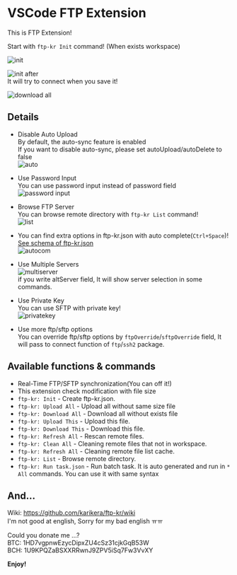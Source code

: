 # VSCode FTP Extension

This is FTP Extension!

Start with `ftp-kr Init` command! (When exists workspace)

![init](images/init.png)

![init after](images/init-after.png)  
It will try to connect when you save it!  

![download all](images/downloadall.png)

## Details

* Disable Auto Upload  
By default, the auto-sync feature is enabled  
If you want to disable auto-sync, please set autoUpload/autoDelete to false  
![auto](images/autofeature.png)

* Use Password Input  
You can use password input instead of password field  
![password input](images/password.png)

* Browse FTP Server  
You can browse remote directory with `ftp-kr List` command!  
![list](images/list.png)

* You can find extra options in ftp-kr.json with auto complete(`Ctrl+Space`)!  
[See schema of ftp-kr.json](./schema/ftp-kr.md)  
![autocom](images/autocomplete.png)

* Use Multiple Servers  
![multiserver](images/multiserver.png)  
if you write altServer field, It will show server selection in some commands.

* Use Private Key  
You can use SFTP with private key!  
![privatekey](images/privatekey.png)

* Use more ftp/sftp options  
You can override ftp/sftp options by `ftpOverride`/`sftpOverride` field, It will pass to connect function of `ftp`/`ssh2` package.

## Available functions & commands
* Real-Time FTP/SFTP synchronization(You can off it!)
* This extension check modification with file size
* `ftp-kr: Init` - Create ftp-kr.json.
* `ftp-kr: Upload All` - Upload all without same size file
* `ftp-kr: Download All` - Download all without exists file
* `ftp-kr: Upload This` - Upload this file.
* `ftp-kr: Download This` - Download this file.
* `ftp-kr: Refresh All` - Rescan remote files.
* `ftp-kr: Clean All` - Cleaning remote files that not in workspace.
* `ftp-kr: Refresh All` - Cleaning remote file list cache.
* `ftp-kr: List` - Browse remote directory.
* `ftp-kr: Run task.json` - Run batch task. It is auto generated and run in `* All` commands. You can use it with same syntax

## And...

Wiki: https://github.com/karikera/ftp-kr/wiki  
I'm not good at english, Sorry for my bad english ㅠㅠ  

Could you donate me ...?  
BTC: 1HD7vgpnwEzycDipxZU4cSz31cjkGqB53W  
BCH: 1U9KPQZaBSXXRRwnJ9ZPV5iSq7Fw3VvXY

**Enjoy!**